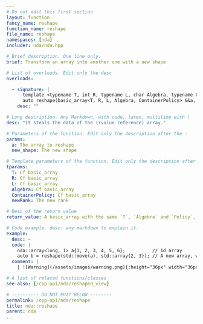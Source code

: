 ```yaml
---
# Do not edit this first section
layout: function
fancy_name: reshape
function_name: reshape
file_name: reshape
namespaces: [nda]
includer: nda/nda.hpp

# Brief description. One line only.
brief: Transform an array into another one with a new shape

# List of overloads. Edit only the desc
overloads:

  - signature: |
      template <typename T, int R, typename L, char Algebra, typename ContainerPolicy, auto newRank>
      auto reshape(basic_array<T, R, L, Algebra, ContainerPolicy> &&a, std::array<long, newRank> const &new_shape)
    desc: ""

# Long description. Any Markdown, with code, latex, multiline with |
desc: "It steals the data of the (rvalue reference) array."

# Parameters of the function. Edit only the description after the :
params:
  a: The array to reshape
  new_shape: The new shape

# Template parameters of the function. Edit only the description after the :
tparams:
  T: Cf basic_array
  R: Cf basic_array
  L: Cf basic_array
  Algebra: Cf basic_array
  ContainerPolicy: Cf basic_array
  newRank: The new rank

# Desc of the return value
return_value: A basic_array with the same `T`, `Algebra` and `Policy`, but with `Rank = newRank` and the new shape.

# Code example. desc: any markdown to explain it.
example:
  desc: ~
  code: |
    nda::array<long, 1> a{1, 2, 3, 4, 5, 6};          // 1d array
    auto b = reshape(std::move(a), std::array{2, 3}); // A new array, with the data of a and size 2 x 3
  comment: |
    | ![Warning](/assets/images/warning.png){:height="36px" width="36px"} |  Note that __a__ must not be used afterwards. It has no data anymore after the move.

# A list of related functions/classes
see-also: [/cpp-api/nda/reshaped_view]

# ---------- DO NOT EDIT BELOW --------
permalink: /cpp-api/nda/reshape
title: nda::reshape
parent: nda
...
```




